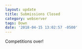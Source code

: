 ```yaml
---
layout: update
title: Submissions Closed
category: webserver
tags: Down
date: '2018-04-15 13:02:57 -0500'
---
```


Competitions over!
